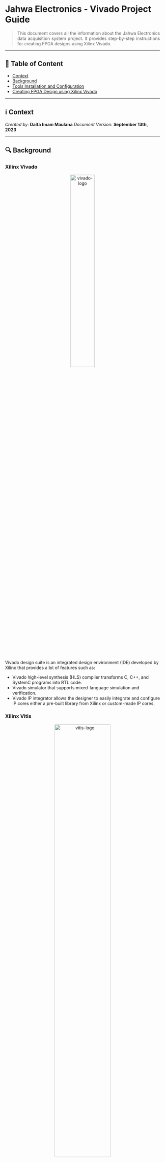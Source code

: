 # Jahwa Electronics - Vivado Project Guide
> <div align="justify"> This document covers all the information about the Jahwa Electronics data acquisition system project. It provides step-by-step instructions for creating FPGA designs using Xilinx Vivado.</div>

--------------------------

## :bookmark_tabs: Table of Content

* [Context](#information_source-context)
* [Background](#mag-background)
* [Tools Installation and Configuration](#gear-tools-installation-and-configuration)
* [Creating FPGA Design using Xilinx Vivado](#computer-creating-fpga-design-using-xilinx-vivado)

---------------------------

## :information_source: Context

*Created by*: **Dalta Imam Maulana**
*Document Version*: **September 13th, 2023**

------------------

## :mag: Background

### Xilinx Vivado
<p align="center">
    <img src="https://github.com/kaistseed/jahwa-project/blob/c578709a7fe9241e3b1350e436c54a0bcc80bf08/documentation/resources/vivado-logo.png" alt="vivado-logo" width="40%" />
</p>


Vivado design suite is an integrated design environment (IDE) developed by Xilinx that provides a lot of features such as:

* Vivado high-level synthesis (HLS) compiler transforms C, C++, and SystemC programs into RTL code.
* Vivado simulator that supports mixed-language simulation and verification.
* Vivado IP integrator allows the designer to easily integrate and configure IP cores either a pre-built library from Xilinx or custom-made IP cores.



### Xilinx Vitis

<p align="center">
    <img src="https://github.com/kaistseed/jahwa-project/blob/c578709a7fe9241e3b1350e436c54a0bcc80bf08/documentation/resources/vitis-logo.png" alt="vitis-logo" width="60%" />
</p>

Xilinx Vitis is an integrated design environment (IDE) for writing FPGA software. Vitis consists of multiple tools including Xilinx SDK, Vitis High-Level Synthesis (HLS), and SDSoC. The difference between each tool can be explained as follows:

* **Xilinx SDK**: Write application code based on C/C++ to run on a processor in the design that user created in Vivado. The code is usually used to control and configure hardware blocks connected to the processor.
* **Vitis HLS**: Write C/C++ code which then is translated to RTL (Verilog/VHDL) to be used as an IP block in Vivado project. The block generated by Vitis HLS can be loaded in Vivado for manual optimization.
* **Vitis SDSoC**: Write C/C++ code to be built into a block that the tool integrates into a previously created Vivado design. With the SDSoC, the user can accelerate particular data processing functions by building custom hardware blocks without manually designing the hardware block (writing the hardware block using software languages.)



### PYNQ Framework

<p align="center">
    <img src="https://github.com/kaistseed/jahwa-project/blob/c578709a7fe9241e3b1350e436c54a0bcc80bf08/documentation/resources/pynq-logo.png" alt="pynq-logo" width="55%" />
</p>

PYNQ is an open-source Xilinx framework designed for system designers, software developers, and hardware designers to use Xilinx platforms easily. With the support of Python language and libraries, designers can benefit from using programmable logic and microprocessors to build more exciting and robust embedded systems. The PYNQ framework can now be used with Zynq, Zynq UltraScale+, Zynq RFSoC, and Alveo accelerator boards.

-------------

## :gear: Tools Installation and Configuration

### Installing Xilinx IDE
To install Xilinx IDE, including Vivado and Vitis on your computer, first, you need to download the installer from the Xilinx website. You can download the software through the following link: [**Xilinx Download Page**](https://www.xilinx.com/support/download/index.html/content/xilinx/en/downloadNav/vivado-design-tools.html). You can choose either the online or offline installer on the download page. If you select an offline installer, the downloaded software can be used in either Linux or Windows operating systems. 

<p align="center">
    <img src="https://github.com/kaistseed/jahwa-project/blob/c578709a7fe9241e3b1350e436c54a0bcc80bf08/documentation/resources/xilinx-download.png" alt="xilinx-download" width="50%" />
</p>
During installation, you need to choose the **Vivado HL Webpack edition** since it doesn't require any license to use the software. If you are using an online installer, please make sure that you have around 40 GB of free space left on your computer since the installer will download a couple of files with a total size of around 35 GB.

> **Please note that different Xilinx tools versions may result in different outputs and have unexpected errors. So, for this project, it is recommended to use Xilinx 2020.2 release.**



### PYNQ Board Setup

To set up the PYNQ board, you need to prepare the following items:

* PYNQ Z1 board
* Computer with browser
* Ethernet cable
* Micro USB cable
* Micro SD with a minimum of 8 GB capacity

After preparing those items, the first thing to do is to download the correct PYNQ image file for the board from the following link [**PYNQ Board File Download Page**](http://www.pynq.io/board.html). For this tutorial, you will use the PYNQ Z1 board from Digilent. So, download the PYNQ image for the PYNQ Z1 board.

<p align="center">
    <img src="https://github.com/kaistseed/jahwa-project/blob/c578709a7fe9241e3b1350e436c54a0bcc80bf08/documentation/resources/pynq-board-file.png" alt="pynq-board-file" width="50%" />
</p>


After downloading the PYNQ Image, flash the image into the SD card using an OS flasher tool such as **Balena Etcher**. You can download Balena Etcher software from the following link: [**Etcher Download Page**](https://www.balena.io/etcher/). After flashing the PYNQ image to an SD card, you can now try to connect the board to your computer by following the steps below:

<p align="center">
    <img src="https://github.com/kaistseed/jahwa-project/blob/c578709a7fe9241e3b1350e436c54a0bcc80bf08/documentation/resources/pynq-setup.jpg" alt="pynq-setup" width="50%" />
</p>


1.	Set the JP4 jumper to SD position by placing the jumper over the top two pins as in the figure above.
2.	If you use a micro USB cable to supply power to the board, place the JP5 jumper in a USB position. You can also power the board with a 12 V external power supply by configuring the JP5 jumper to REG position.
3.	Insert the microSD card with the PYNQ image into the micro SD card slot at the bottom of the board.
4.	Connect the micro USB cable to the board and computer.
5.	Connect the board to the network by using an ethernet cable. The connection can be done directly to the computer or via a network router.
6.	Turn on the board and check whether the board is operating correctly by looking at the LED indicator on the board. After turning on the board, the RED LD13 LED will turn on immediately, indicating that the board has power. Shortly after, Yellow LD12 LED will also turn on to show that the board works correctly. After a minute, two BLUE LD4 & LD5 LEDs will start flashing to indicate that the system is now booted and ready to use.
7.	To access the PYNQ board via a direct connection, you must set the IP address of your computer to a static IP address in the range of 192.168.2.00 to 192.168.2.255 (except for 192.168.2.99 since it is used by the board).
8.	After setting the IP address, open the browser and enter **192.168.2.99** in the address bar.
9.	If the board is configured correctly, you will see a login screen with a password field. The username for the board is **xilinx**, and the password is also **xilinx**.

For more detailed information about how the board and how to set it up, you can access the documentation at this link: [**PYNQ Z1 Setup Page**](https://pynq.readthedocs.io/en/latest/getting_started/pynq_z1_setup.html).




--------------------------------



## :computer: Creating FPGA Design using Xilinx Vivado


The following section will guide you on creating an FPGA design capable of sending data to peripheral devices using SPI and I2C protocol and precise trigger signals for external devices. In this design, Microblaze soft processor will be used along with the ARM core to achieve the timing requirements of the project.

### Create New Vivado Project

First, open up the Vivado application and create a new project.

1.	Click next on Create a New Project.
2.	Enter the name of your project, for example, **pynq_jahwa_daq**.
3.	Select RTL project and click next.
4.	You can add Verilog sources in the add source window if you already have Verilog sources. Otherwise, skip the process and click next.
5.	Add board constraint file by choosing **pynq_z1.xdc** file and make sure to check copy constraints files into project option. The board constraint can be downloaded from the following link: [**PYNQ-Z1 Constraint File**](https://reference.digilentinc.com/_media/reference/programmable-logic/pynq-z1/pynq-z1_c.zip).
6.	In the board selection section, choose PYNQ-Z1 board if it is available. Otherwise, you should download the PYNQ-Z1 board file and copy the board files folder to `<Xilinx installation directory>\Vivado\<version>\data\xhub\boards\XilinxBoardStore\boards\Xilinx\`. (Note: for older Vivado versions, you need to copy the board files to `<Xilinx installation directory>\Vivado\<version>\data\boards`). You can download the board file from the following link: [**PYNQ-Z1 Board Files**](https://github.com/cathalmccabe/pynq-z1_board_files/raw/master/pynq-z1.zip).

<p align="center">
    <img src="https://github.com/kaistseed/jahwa-project/blob/c578709a7fe9241e3b1350e436c54a0bcc80bf08/documentation/resources/pynq-board.png" alt="pynq-board" width="65%" />
</p>


### Add Custom IP to Vivado IP Repository
First, download the custom IP blocks from the [**PYNQ GitHub repository**](https://github.com/Xilinx/PYNQ). You can do this by cloning the repository to your PC or downloading the repository as a zip file. After that, open the IP catalog and add the IP blocks from the PYNQ GitHub repository. The PYNQ IP blocks can be found in **boards/ip** directory inside the PYNQ folder that have been downloaded in the previous step. Note that you should add the entire IP folder instead of individual IP blocks inside the IP folder.

<p align="center">
    <img src="https://github.com/kaistseed/jahwa-project/blob/c578709a7fe9241e3b1350e436c54a0bcc80bf08/documentation/resources/ip-repo.png" alt="ip-repo" width="100%" />
</p>


### Create FPGA Design using Block Design Editor

Typically, when crafting FPGA designs, designers usually have to write code using hardware description languages (Verilog/VHDL), a complex and time-consuming task. However, Vivado offers a simpler method through a block diagram approach. This method allows designers to seamlessly combine various IP blocks by visually linking them. Vivado will then automatically create HDL wrapper codes for synthesis, resulting in a bitstream file configuring the FPGA fabric on the selected FPGA board.

For creating the block design for this project, you can use the provided [**tcl script**](#vivado-tcl-script) in the appendix section to automate the block design creation process or do it manually. If you want to use the tcl script, copy the entire code to the tcl console in Vivado, as shown in the figure below.

<p align="center">
    <img src="https://github.com/kaistseed/jahwa-project/blob/c578709a7fe9241e3b1350e436c54a0bcc80bf08/documentation/resources/tcl-console.png" alt="tcl-console" width="75%" />
</p>
If you prefer to create the block design manually, you need to create a new one by selecting the **Create Block Design** option in the flow navigator. After that, you must create a design, as shown in the figure below.

<p align="center">
    <img src="https://github.com/kaistseed/jahwa-project/blob/c578709a7fe9241e3b1350e436c54a0bcc80bf08/documentation/resources/block-design.png" alt="block-design" width="100%" />
</p>

A detailed explanation of each IP block can be found in the following section.

- #### ZYNQ Processing System

  A processing system is an IP block that connects the processing system (ARM core) and programmable logic (FPGA fabric). This IP block allows you to connect any IP core, either Xilinx IP or custom IP, to the ARM processor. The advantage of connecting the IP blocks to the ARM processor is that the user can easily control the IP operation by writing application software in standard programming languages such as C/C++ or Python instead of hardware description language (Verilog/VHDL). To add processing system IP to the design, you can follow the steps below:

  1. Assuming you already open the block diagram window, you can add the IP core to the design, by clicking **Add IP** button or by using **(Ctrl + I)** keyboard shortcut.

  2. Add **ZYNQ Processing System IP** by entering the zynq keyword on the search bar.

  3. After you add the ZYNQ IP core, you will see a green option window with the **Run Block Automation** text. This block automation option will help you connect the design's IP core. But sometimes, the connection created by this automation process is not correct. So, recheck the connection after performing a block automation operation.

     <p align="center">
         <img src="https://github.com/kaistseed/jahwa-project/blob/c578709a7fe9241e3b1350e436c54a0bcc80bf08/documentation/resources/block-automation.png" alt="block-automation" width="80%" />
     </p>

  4. After running block automation, new wires and external interfaces, such as **DDR** and **FIXED_IO,** will appear in the design corresponding to the board output pins.

     <p align="center">
         <img src="https://github.com/kaistseed/jahwa-project/blob/c578709a7fe9241e3b1350e436c54a0bcc80bf08/documentation/resources/zynq-bd.png" alt="zynq-bd" width="75%" />
     </p>

  5. The next step is customizing the `ZYNQ Processing System` core to meet the design requirement. For this project, you need to enable **external memory I/O (EMIO)** port. This port will send reset signals to the MicroBlaze soft processor. In addition, **interrupt** ports also need to be enabled so that the ARM processor can receive interrupt signals from the MicroBlaze soft processor. The configuration details can be seen in the figure below.

     <p align="center">
         <img src="https://github.com/kaistseed/jahwa-project/blob/c578709a7fe9241e3b1350e436c54a0bcc80bf08/documentation/resources/zynq-config.png" alt="zynq-bd" width="100%" />
     </p>

  

- #### AXI GPIO

  AXI GPIO is a Xilinx IP block that provides an interface between the general-purpose input/output port (GPIO) and the AXI bus. This IP is needed because ARM processors can only communicate with other IP blocks using the AXI protocol. The AXI GPIO IP will translate the signal coded in the AXI protocol to the standard I/O protocol. In this project, you need to add 5 AXI GPIO blocks to control external ADC, external DAC, and onboard LED. The configuration details for the IP can be seen in the table below.

  | Component Name | I/O Width | Dual Channel | I/O Direction | Port Name                    | Details                                                      |
  | -------------- | --------- | ------------ | ------------- | ---------------------------- | ------------------------------------------------------------ |
  | axi_gpio_0     | 4         | No           | Output        | PYNQ_MB_DEBUG                | Control onboard LEDs                                         |
  | axi_gpio_1     | 1         | No           | Output        | PYNQ_CNV                     | Control ADC power                                            |
  | axi_gpio_2     | 1         | No           | Output        | PYNQ_SDN1                    | Control LDO 1 power                                          |
  | axi_gpio_3     | 1         | No           | Output        | PYNQ_SDN2                    | Control LDO 2 power                                          |
  | axi_gpio_4     | 1         | No           | Output        | PYNQ_SDN3                    | Control LDO 3 power                                          |
  | axi_gpio_5     | 1         | Yes          | Output        | GPIO1: REL1<br />GPIO2: REL2 | Control relay for switching between <br />static and active measurement |
  
  To configure the IP, double click the IP and choose the IP configuration tab. In the IP configuration section, you must check the **All Outputs** option and set the GPIO width accordingly.
  
  <p align="center">
      <img src="https://github.com/kaistseed/jahwa-project/blob/c578709a7fe9241e3b1350e436c54a0bcc80bf08/documentation/resources/axi-gpio-config.png" alt="axi-gpio-config" width="60%" />
  </p>
  
  After configuring every AXI GPIO IP, you need to connect the output of the IP with a port. You can create a port by **right click** on the block diagram window and selecting **create interface port**. A new window will appear, and you can search for GPIO.
  
  <p align="center">
      <img src="https://github.com/kaistseed/jahwa-project/blob/c578709a7fe9241e3b1350e436c54a0bcc80bf08/documentation/resources/gpio-port.png" alt="gpio-port" width="35%" />
  </p>
  
  
- #### AXI Quad SPI

  The AXI Quad SPI IP block connects the AXI Interface to external SPI devices. This IP block support standard, dual, or quad SPI protocol instruction set. For this project, the AXI Quad SPI block is used to configure the output voltage of the LDO, configure the external ADC, and get the output value of the external ADC. The configuration details for the SPI IP block can be seen in the figure below. 
  
  <p align="center">
      <img src="https://github.com/kaistseed/jahwa-project/blob/c578709a7fe9241e3b1350e436c54a0bcc80bf08/documentation/resources/spi-config.png" alt="spi-config" width="75%" />
  </p>
In the figure above, the transaction width is set to a 16-bit packet since both ADC and LDO communicate to the SPI master by sending data in 16-bit chunks. As for the SPI transaction speed, it is set to 25 MHz by configuring the frequency ratio to 4 since the main system clock is set to 100 MHz. After adding the SPI IP block, connect the SPI block output to the interface port in the block diagram.



- #### AXI IIC

  The AXI IIC IP block connects the AXI interface and external devices using a low-speed, two-wire IIC interface. In this project, an IIC interface is needed so that the FPGA can communicate with the Meissner sensor. The configuration detail of the AXI IIC can be seen in the figure below.

  <p align="center">
      <img src="https://github.com/kaistseed/jahwa-project/blob/c578709a7fe9241e3b1350e436c54a0bcc80bf08/documentation/resources/iic-config.png" alt="iic-config" width="75%" />
  </p>
  In the configuration above, the IIC clock speed is set to the maximum clock speed at 1 MHz. In addition, the Meissner sensor uses a low state as an active data signal. So, the active state of the SDA is set to 0. After adding the IIC IP block, connect the IIC block output to the interface port in the block diagram.



- #### AXI Clock Divider

  AXI clock divider is a custom AXI IP block used to generate a triggering signal for the laser trigger. The frequency can be any frequency that is multiple of the main clock signal, and the trigger signal frequency can be changed during runtime by writing the division ratio to the register inside the IP block. The steps to create the AXI clock divider are described below:

  1. Go to **Tools** menu and click **Create and Package New IP**.
  
  2. Select **Create AXI4 Peripheral**.
  
  3. Give a name to the IP core and set the directory for storing the IP core-related files.
  
  4. In the next window, it will show a default module that has a single AXI4-LITE Slave Interface. You can add another AXI interface to the IP core. But, for this specific project, a **single AXI4-LITE Slave Interface** with a **data width of 32 bits** and **8 registers** is enough.
  
     <p align="center">
         <img src="https://github.com/kaistseed/jahwa-project/blob/c578709a7fe9241e3b1350e436c54a0bcc80bf08/documentation/resources/axi-clkdiv-port.png" alt="axi-clkdiv-port" width="60%" />
     </p>
  
  5. At the next window, you will edit the IP core immediately. So, select **Edit IP** option and it will take you to the IP editor window.
  
  6. At the editor window, navigate to the source menu and double-click on the inner file (the one with `S00_AXI_inst`). This Verilog file contains all of the AXI-LITE timing and state machine template. So, you only need to add your logic to interact with this AXI interface.
  
     <p align="center">
         <img src="https://github.com/kaistseed/jahwa-project/blob/c578709a7fe9241e3b1350e436c54a0bcc80bf08/documentation/resources/axi-clkdiv-window.png" alt="axi-clkdiv-window" width="100%" />
     </p>
  
  7. This custom IP block will take the **input clock signal** and generate the **output trigger signal** based on the **division ratio** and the **number of trigger signal** parameters that are written to the AXI slave register by the user. The frequency of the **output trigger signal** is obtained by dividing the **input clock signal** frequency by the **division ratio**. Please note that this IP block only supports a division ratio that is an even number. The **number of trigger signal** parameter determines how many pulses that are generated by the clock divider. The overall clock divider block scheme is described in the simulation waveform below.
  
     <p align="center">
         <img src="https://github.com/kaistseed/jahwa-project/blob/c578709a7fe9241e3b1350e436c54a0bcc80bf08/documentation/resources/axi-clkdiv-sim.png" alt="axi-clkdiv-sim" width="100%" />
     </p>	
  
     In the waveform above, four pulses of output trigger signal are generated when the **division ratio** is set to 2 and the **number of trigger signal** parameter is set to **4**. Meanwhile, when the user sets the **division ratio** to **4**, and the number of trigger signal parameter is set to **10**, 10 pulses of 25 MHz signal are produced.
  
  8. The verilog code for the clock divider is provided below.
  
     ```verilog
     module clock_divider
         //////////////////////////////////////////////////////////////////////
         //              Module Parameters and Ports Declaration             //
         //////////////////////////////////////////////////////////////////////
         (
             // Global control signals
             input wire I_CLK,
             input wire I_RSTn,
     
             // Input data
             input wire I_START,
             input wire [31:0] I_DIV_FACTOR,
             input wire [31:0] I_ACTIVE_COUNT,
             
             // Output clock
             output wire O_CLK_DIV,
             output wire [31:0] O_ACTIVE_COUNT
         );
     
         //////////////////////////////////////////////////////////////////////
         //                    Internal Register Declaration                 //
         //////////////////////////////////////////////////////////////////////
         reg r_clk_div;
         reg r_clk_div_out;
         reg [31:0] r_div_count;
         reg [31:0] r_active_count;
     
         //////////////////////////////////////////////////////////////////////
         //                            Main Logic                            //
         //////////////////////////////////////////////////////////////////////
         // Counter logic
         always @(posedge I_CLK or negedge I_RSTn or negedge I_START)
         begin
             if (!I_RSTn || !I_START)
             begin
                 r_div_count <= 0;
             end
             else
             begin
                 if (I_START)
                 begin
                     if (r_div_count < I_DIV_FACTOR-1)
                     begin
                         r_div_count <= r_div_count + 1;
                     end
                     else
                     begin
                         r_div_count <= 0;
                     end
                 end
                 else
                 begin
                     r_div_count <= r_div_count;
                 end
             end
         end
     
         // Clock divider logic
         always @(posedge I_CLK or negedge I_RSTn)
         begin
             if (!I_RSTn)
             begin
                 r_clk_div <= 0;
             end
             else
             begin
                 if (r_div_count <= (I_DIV_FACTOR/2)-1)
                 begin
                     r_clk_div <= 0;
                 end
                 else
                 begin
                     r_clk_div <= 1;
                 end
             end
         end
     
         // Active count logic
         always @(posedge r_clk_div or negedge I_RSTn or negedge I_START)
         begin
             if (!I_RSTn || !I_START)
             begin
                 r_active_count <= 0;
             end
             else
             begin
                 if (I_START)
                 begin
                     if (r_active_count < I_ACTIVE_COUNT+1)
                     begin
                         r_active_count <= r_active_count + 1;
                     end
                     else
                     begin
                         r_active_count <= r_active_count;
                     end
                 end
                 else
                 begin
                     r_active_count <= r_active_count;
                 end
             end
         end
     
         // Generate clock divider output that is active when I_START is high
         always @(posedge I_CLK or negedge I_RSTn)
         begin
             if (!I_RSTn)
             begin
                 r_clk_div_out <= 0;
             end
             else
             begin
                 if (r_active_count < I_ACTIVE_COUNT+1)
                 begin
                     r_clk_div_out <= r_clk_div;
                 end
                 else
                 begin
                     r_clk_div_out <= 0;
                 end
             end
         end
     
         assign O_CLK_DIV = r_clk_div_out & I_START;
         assign O_ACTIVE_COUNT = r_active_count;
     
     endmodule
     ```
  
  9. In order to integrate the **clock_divider** module into AXI IP core, while in the IP editor, create a new source by using **Add Sources** button and create a new Verilog file that contains the **clock_divider** Verilog code above.
  
  10. After that, instantiate the **clock_divider** instance inside the AXI template Verilog file . You can instantiate the **clock_divider** module by copying the code below on the area below the **Add user logic here**. Things to note that in the module instantiation, the **start signal** is connected to **slv_reg0**, **division factor** to **slv_reg1**, and **active count** to **slv_reg2** of the AXI module. So, every change in those register values will be seen by the clock divider module.
  
      ```verilog
      // Add user logic here
      // Declare local wire
      wire w_i_start;
      wire [31:0] w_i_div_factor;
      wire [31:0] w_i_active_count;
      wire [31:0] w_o_active_count;
      
      // Assing value to local wire
      assign w_i_start = slv_reg0[0];
      assign w_i_div_factor = slv_reg1;
      assign w_i_active_count = slv_reg2;
      
      // Instantiate clock divider module
      clock_divider clock_divider_inst
      (
          // Global control signals
          .I_CLK(S_AXI_ACLK), // Input clock signal
          .I_RSTn(S_AXI_ARESETN),
      
          // Input data
          .I_START(w_i_start), // Start signal to generate output trigger signal
          .I_DIV_FACTOR(w_i_div_factor), // Division ratio
          .I_ACTIVE_COUNT(w_i_active_count), // Number of output trigger signal
      
          // Output clock
          .O_CLK_DIV(O_CLK_DIV), // Output trigger signal
          .O_ACTIVE_COUNT(w_o_active_count) // Number of output trigger signal
      );
      // User logic ends
      ```
  
  11. Inside the AXI template Verilog file (the one with **S00_AXI_inst**), you need to add module port for the **O_CLK_DIV** signal. This is needed so that you can map this signal to a specific pin in the PYNQ board. To add the port, add the code below on top of the AXI template Verilog file, below the users to add ports here comment.
  
      ```verilog
      // Users to add ports here
      output wire O_CLK_DIV,
      
      // User ports ends
      // Do not modify the ports beyond this line
      ```
  
  12. You also need to add the **O_CLK_DIV** port in the top Verilog module (the one without **S00_AXI_inst** name). Otherwise, the O_CLK_DIV signal won't be visible when you add this custom IP block in the block diagram. In addition, you need to edit the AXI template Verilog file (the one with **S00_AXI_inst**) module instantiation since you add an additional port in the previous step. To do it, replace the code below instantiation of the AXI bus interface S00_AXI comment with the code below.
  
      ```verilog
      // Instantiation of Axi Bus Interface S00_AXI
      axi_clock_divider_v1_0_S00_AXI # ( 
          .C_S_AXI_DATA_WIDTH(C_S00_AXI_DATA_WIDTH),
          .C_S_AXI_ADDR_WIDTH(C_S00_AXI_ADDR_WIDTH)
      ) axi_clock_divider_v1_0_S00_AXI_inst (
          .S_AXI_ACLK(s00_axi_aclk),
          .S_AXI_ARESETN(s00_axi_aresetn),
          .S_AXI_AWADDR(s00_axi_awaddr),
          .S_AXI_AWPROT(s00_axi_awprot),
          .S_AXI_AWVALID(s00_axi_awvalid),
          .S_AXI_AWREADY(s00_axi_awready),
          .S_AXI_WDATA(s00_axi_wdata),
          .S_AXI_WSTRB(s00_axi_wstrb),
          .S_AXI_WVALID(s00_axi_wvalid),
          .S_AXI_WREADY(s00_axi_wready),
          .S_AXI_BRESP(s00_axi_bresp),
          .S_AXI_BVALID(s00_axi_bvalid),
          .S_AXI_BREADY(s00_axi_bready),
          .S_AXI_ARADDR(s00_axi_araddr),
          .S_AXI_ARPROT(s00_axi_arprot),
          .S_AXI_ARVALID(s00_axi_arvalid),
          .S_AXI_ARREADY(s00_axi_arready),
          .S_AXI_RDATA(s00_axi_rdata),
          .S_AXI_RRESP(s00_axi_rresp),
          .S_AXI_RVALID(s00_axi_rvalid),
          .S_AXI_RREADY(s00_axi_rready),
          // User defined ports
          .O_CLK_DIV(O_CLK_DIV)
      );
      ```
  
  13. The next step is to package the newly created custom AXI IP core that you have made. This can be done by looking at the **Packaging Steps** tab in the IP Editor window. In the **Packaging Steps,** you need to ensure that all of the tabs have green checkmarks. Otherwise, you need to resolve those issues by clicking on the unchecked tab and clicking on the text with blue color and yellow background. For example, in the **Customization Parameters** tab, you need to click **Merge Changes from Customization Parameters Wizard** text to resolve the issue. After that, you can repackage the IP by clicking on **Review and Package** tab and click the **Re-Package IP** button.
  
      <p align="center">
          <img src="https://github.com/kaistseed/jahwa-project/blob/c578709a7fe9241e3b1350e436c54a0bcc80bf08/documentation/resources/ip-repackaging.png" alt="ip-repackaging" width="100%" />
      </p>	
  
  14. If there are no errors in the design, you will be asked if you want to return to your main project. You need to click **OK** to exit IP editor. Upon exit, you need to upgrade the IP block by first clicking the **report IP status** on the block diagram editor. After that, click the **Upgrade Selected** button on the IP status window. Make sure that the clock divider IP checkbox is checked before upgrading the IP.
  
      <p align="center">
          <img src="https://github.com/kaistseed/jahwa-project/blob/c578709a7fe9241e3b1350e436c54a0bcc80bf08/documentation/resources/ip-upgrade.png" alt="ip-upgrade" width="90%" />
      </p>	
  
     15. The last step is to add the IP to the block diagram and connect the output of the clock divider IP to the external port. Since the output port is not a standard interface port. Instead of choosing **create interface port** option in the right-click menu, you need to choose **create port** option. In the create port window, you only need to give the port name and set the direction to **output**.
  
         <p align="center">
             <img src="https://github.com/kaistseed/jahwa-project/blob/c578709a7fe9241e3b1350e436c54a0bcc80bf08/documentation/resources/clkdiv-port.png" alt="clkdiv-port" width="40%" />
         </p>
         
         

- #### MicroBlaze Soft Processor Subsystem

  MicroBlaze IP is a soft processor core from Xilinx based on RISC architecture.  This IP core supports 3-stage pipeline architecture for the optimal area and a 5-stage pipeline for maximum performance. AXI protocol is used as an interface to other IP blocks in the design. In this project, the data acquisition operation (reading data from ADC and Meissner sensor) is timing-critical (low latency and precise timing delay). While the ARM core can control the SPI and IIC IP operation, the data transfer latency and timing delay is not accurate due to the ARM core running a Linux operation system, which is not deterministic by nature. Thus, a barebone MicroBlaze processor is used in this project to control the timing-critical operation of the data acquisition system, such as reading and writing to the external device, and the ARM core will run application code that communicates with the PC client and send instructions to the MicroBlaze processor based on the data received from the client. 

  To add MicroBlaze soft processor to the design, first you need to create a MicroBlaze subsystem which consists of the following IP blocks:

  - MicroBlaze Core
  - AXI BRAM Controller
  - Processor System Reset
  - Local Memory Block (BRAM)
  - AXI Interrupt Controller
  - AXI GPIO for interrupt control
  - AXI Timer (delay timer)
  - Reset Vector (from PYNQ repository)
  - AXI Interconnect (for connecting MicroBlaze and peripheral IP block)

  The design of the MicroBlaze soft processor subsystem can be seen in the figure below. Since the design is complicated, you can automatically create the MicroBlaze subsystem by pasting the [**tcl script**](#microblaze-soft-processor-tcl-script) to the Vivado tcl console.

  <p align="center">
      <img src="https://github.com/kaistseed/jahwa-project/blob/c578709a7fe9241e3b1350e436c54a0bcc80bf08/documentation/resources/mb-softprocessor.png" alt="mb-softprocessor" width="100%" />
  </p>

  One important thing in the MicroBlaze subsystem design above is that there are three AXI Timer instances with the function of each timer are explained below:

  - **AXI Timer 0**: background timer that can be used independently from other timers. This project uses this timer to realize the background timer for **write_interval_us**.
  - **AXI Timer 1**: this timer is configured as two 32-bit counters to generate delay in the Vitis C/C++ program. In this project, the delay function can be used to realize **measure_interval_us** and **delay_from_write_to_measure_us**.
  - **AXI Timer 2**: used as a global counter in Vitis C/C++ program for measuring function or program runtime. This timer is configured as a single 64-bit counter. 



### Edit Memory Address Mapping

After creating the top block design, you need to edit the memory address mapping in the address editor. The memory address mapping will determine the size of BRAM that is used as a shared memory between MicroBlaze and ARM core. In addition, other peripheral IP blocks such as AXI IIC and AXI quad SPI need to have dedicated memory addresses so that both MicroBlaze and ARM core can control the operation of those IPs. The full memory address configuration for this project can be seen in the table below.

| Name                                                         | Interface | Master Base Address | Range |
| ------------------------------------------------------------ | --------- | ------------------- | ----- |
| axi_clock_divider_0/S00_AXI                                  | S00_AXI   | 0x4000_2800         | 1K    |
| axi_gpio_0/S_AXI                                             | S_AXI     | 0x4000_0000         | 1K    |
| axi_gpio_1/S_AXI                                             | S_AXI     | 0x4000_0400         | 1K    |
| axi_gpio_2/S_AXI                                             | S_AXI     | 0x4000_0800         | 1K    |
| axi_gpio_3/S_AXI                                             | S_AXI     | 0x4000_0C00         | 1K    |
| axi_gpio_4/S_AXI                                             | S_AXI     | 0x4000_1000         | 1K    |
| axi_gpio_5/S_AXI                                             | S_AXI     | 0x4000_2C00         | 1K    |
| axi_iic_0/S_AXI                                              | S_AXI     | 0x4080_0000         | 64K   |
| axi_quad_spi_0/AXI_LITE                                      | AXI_LITE  | 0x4081_0000         | 64K   |
| mb_softprocessor_0/axi_gpio_0/S_AXI                          | S_AXI     | 0x4000_2400         | 1K    |
| mb_softprocessor_0/axi_intc_0/S_AXI                          | s_axi     | 0x4000_1400         | 1K    |
| mb_softprocessor_0/axi_timer_0/S_AXI                         | S_AXI     | 0x4000_1800         | 1K    |
| mb_softprocessor_0/axi_timer_1/S_AXI                         | S_AXI     | 0x4000_1C00         | 1K    |
| mb_softprocessor_0/axi_timer_2/S_AXI                         | S_AXI     | 0x4000_2000         | 1K    |
| mb_softprocessor_0/microblaze_local_memory_0/ilmb_bram_ctrl_0/SLMB | SLMB      | 0x0000_0000         | 512K  |
| mb_softprocessor_0/microblaze_local_memory_0/ilmb_bram_ctrl_0/SLMB1 | SLMB1     | 0x0000_0000         | 512K  |
| axi_intc_0/S_AXI                                             | s_axi     | 0x4180_0000         | 64K   |
| mb_softprocessor_0/axi_bram_ctrl_0/S_AXI                     | S_AXI     | 0x4000_0000         | 512K  |

The detail of the address spaces that are used by ARM and MicroBlaze Processor can be found in the figure below.

<p align="center">
    <img src="https://github.com/kaistseed/jahwa-project/blob/c578709a7fe9241e3b1350e436c54a0bcc80bf08/documentation/resources/address-editor.png" alt="address-editor" width="100%" />
</p>


### Synthesizing Design and Edit Board Pin Mapping

After you have created the top design and edited the memory address mapping, the next step is to synthesize the design and edit the board pin mapping before you can generate the bitstream for the FPGA. In order to synthesize the design, you can follow the steps below:

1. Validate the block design by clicking the **validate design** button at the top of the diagram window (a square with a checkmark symbol). This process will perform a sanity check of your system and flag any potential problems in the design, such as unconnected wires, incompatible pins, etc. For this project, if you get a warning related to the clock and reset signal, you can ignore it. But, if there are any other warnings or errors after design validation, you need to fix the problem in the design.

   <p align="center">
       <img src="https://github.com/kaistseed/jahwa-project/blob/c578709a7fe9241e3b1350e436c54a0bcc80bf08/documentation/resources/validate-design.png" alt="validate-design" width="100%" />
   </p>

2. After validating the design, under the `Sources` menu, right-click on the block diagram file (file with .bd extension), and click  **Create HDL Wrapper** option. For the sake of simplicity, let Vivado manage and automatically update the design. The **Create HDL Wrapper** process will create a high-level Verilog file representing your block diagram.

   <p align="center">
       <img src="https://github.com/kaistseed/jahwa-project/blob/c578709a7fe9241e3b1350e436c54a0bcc80bf08/documentation/resources/hdl-wrapper.png" alt="hdl-wrapper" width="100%" />
   </p>

3. If there are no errors, you can start synthesizing the design by clicking the **run synthesis** option under the synthesis menu in the flow navigator. After clicking the **run synthesis** button, a new window will appear in which you can choose how many jobs (CPU cores) you would use for the synthesis process. The synthesis process may take a couple of minutes, depending on the number of jobs you use and the design complexity. Errors may appear during this process. So, pay attention and fix it by checking the error message in the tcl console or log windows at the bottom of Vivado.

4. After the synthesis process is complete, you need to change the board pin mapping. This step is necessary so that the interface port such as SPI and IIC ports are mapped to the correct pin in the PYNQ board. The pin mapping can be changed by clicking **open synthesis design** in the flow navigator and after the design opens, click **window** and then **I/O ports** option from the toolbar.

   <p align="center">
       <img src="https://github.com/kaistseed/jahwa-project/blob/c578709a7fe9241e3b1350e436c54a0bcc80bf08/documentation/resources/pin-mapping.png" alt="pin-mapping" width="100%" />
   </p>

   In the I/O ports menu, you need to change board pin mapping as follows:

   |       Port Name        | Package Pin Name |  I/O Std  |
   | :--------------------: | :--------------: | :-------: |
   |     PYNQ_CNV_tri_o     |       V17        | LVCMOS33* |
   | PYNQ_MB_DEBUG_tri_o[3] |       M14        | LVCMOS33* |
   | PYNQ_MB_DEBUG_tri_o[2] |       N16        | LVCMOS33* |
   | PYNQ_MB_DEBUG_tri_o[1] |       P14        | LVCMOS33* |
   | PYNQ_MB_DEBUG_tri_o[0] |       R14        | LVCMOS33* |
   |       IIC_scl_io       |       P16        | LVCMOS33* |
   |       IIC_sda_io       |       P15        | LVCMOS33* |
   |    PYNQ_SDN1_tri_o     |       U17        | LVCMOS33* |
   |    PYNQ_SDN2_tri_o     |       R16        | LVCMOS33* |
   |    PYNQ_SDN3_tri_o     |       T15        | LVCMOS33* |
   |      SPI_ss_io[1]      |       T16        | LVCMOS33* |
   |      SPI_ss_io[0]      |       V18        | LVCMOS33* |
   |       SPI_io0_io       |       R17        | LVCMOS33* |
   |       SPI_io1_io       |       P18        | LVCMOS33* |
   |       SPI_sck_io       |       N17        | LVCMOS33* |
   |          TRIG          |       V15        | LVCMOS33* |
   |       REL1_tri_o       |       V13        | LVCMOS33* |
   |       REL2_tri_o       |       U13        | LVCMOS33* |
   
   After changing the pin mapping, save the constraint, and resynthesize the design.



### Generating Bitstream and Exporting Hardware Design

After finish configuring the pin mapping, you can start generating bitstream for configuring the FPGA board by following the steps below:

1. You can generate the bitstream for the FPGA board by clicking **Generate Bitstream** option under the **Program and Debug** menu in Flow navigator. Choosing **Generate Bitstream** option will start the whole build process from the module synthesizing process up to generating the output bitstream product. This process may take a couple of minutes, depending on your computer and design complexity. Errors may appear during this process. So, pay attention to it and try to fix the error if there is an error in your design.

2. When the build is complete, you need to export the bitstream file by choosing **Export Bitstream File** option under the **Export** option under **File** menu. Ensure your block diagram window is open before exporting the block diagram. Otherwise, the **Export Bitstream File** option will not show up. Make sure to name the bitstream file (file with .bit extension) with the block design name (by default, it is design_1). Otherwise, an error message will appear when you load the design into the PYNQ board. You should also generate a tcl file for configuring the FPGA board by choosing **Export Block Design** option. 

3. The next step is to generate a hardware design file for Vitis. This hardware design file will be used to create firmware for the Microblaze softprocessor. To export the hardware design file, you can click **Export Hardware**, and after that, a new window will appear. In this window, you need to choose **include bitstream** option. Otherwise, the Vitis won't generate the firmware for the Microblaze properly.

   <p align="center">
       <img src="https://github.com/kaistseed/jahwa-project/blob/c578709a7fe9241e3b1350e436c54a0bcc80bf08/documentation/resources/generate-bitstream.png" alt="generate-bitstream" width="100%" />
   </p>
